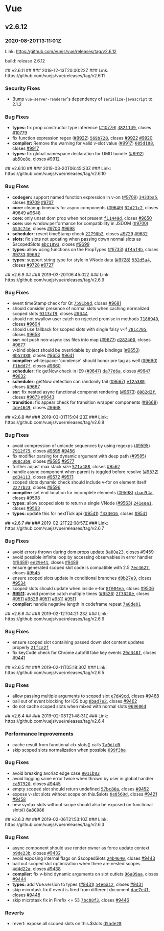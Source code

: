 # Vue #
## v2.6.12 ##
 ### 2020-08-20T13:11:01Z ### 
Link: https://github.com/vuejs/vue/releases/tag/v2.6.12 
<p>build: release 2.6.12</p>
## v2.6.11 ##
 ### 2019-12-13T20:00:22Z ### 
Link: https://github.com/vuejs/vue/releases/tag/v2.6.11 
<h3>Security Fixes</h3>
<ul>
<li>Bump <code>vue-server-renderer</code>'s dependency of <code>serialize-javascript</code> to 2.1.2</li>
</ul>
<h3>Bug Fixes</h3>
<ul>
<li><strong>types:</strong> fix prop constructor type inference (<a class="issue-link js-issue-link" href="https://github.com/vuejs/vue/pull/10779">#10779</a>) <a class="commit-link" href="https://github.com/vuejs/vue/commit/4821149b8bbd4650b1d9c9c3cfbb539ac1e24589"><tt>4821149</tt></a>, closes <a class="issue-link js-issue-link" href="https://github.com/vuejs/vue/pull/10779">#10779</a></li>
<li>fix function expression regex (<a class="issue-link js-issue-link" href="https://github.com/vuejs/vue/pull/9922">#9922</a>) <a class="commit-link" href="https://github.com/vuejs/vue/commit/569b728ab19d1956bf935a98c9c65a03d92ac85f"><tt>569b728</tt></a>, closes <a class="issue-link js-issue-link" href="https://github.com/vuejs/vue/pull/9922">#9922</a> <a class="issue-link js-issue-link" href="https://github.com/vuejs/vue/issues/9920">#9920</a></li>
<li><strong>compiler:</strong> Remove the warning for valid v-slot value (<a class="issue-link js-issue-link" href="https://github.com/vuejs/vue/pull/9917">#9917</a>) <a class="commit-link" href="https://github.com/vuejs/vue/commit/085d188379af98e9f482d7e2009ebfd771bd7ca5"><tt>085d188</tt></a>, closes <a class="issue-link js-issue-link" href="https://github.com/vuejs/vue/pull/9917">#9917</a></li>
<li><strong>types:</strong> fix global namespace declaration for UMD bundle (<a class="issue-link js-issue-link" href="https://github.com/vuejs/vue/pull/9912">#9912</a>) <a class="commit-link" href="https://github.com/vuejs/vue/commit/ab50e8e1da2f4f944af683252481728485fedf16"><tt>ab50e8e</tt></a>, closes <a class="issue-link js-issue-link" href="https://github.com/vuejs/vue/pull/9912">#9912</a></li>
</ul>
## v2.6.10 ##
 ### 2019-03-20T06:45:23Z ### 
Link: https://github.com/vuejs/vue/releases/tag/v2.6.10 
<h3>Bug Fixes</h3>
<ul>
<li><strong>codegen:</strong> support named function expression in v-on (<a class="issue-link js-issue-link" href="https://github.com/vuejs/vue/pull/9709">#9709</a>) <a class="commit-link" href="https://github.com/vuejs/vue/commit/3433ba5beef9a6dd97705943c3441ebbee222afd"><tt>3433ba5</tt></a>, closes <a class="issue-link js-issue-link" href="https://github.com/vuejs/vue/pull/9709">#9709</a> <a class="issue-link js-issue-link" href="https://github.com/vuejs/vue/issues/9707">#9707</a></li>
<li><strong>core:</strong> cleanup timeouts for async components (<a class="issue-link js-issue-link" href="https://github.com/vuejs/vue/pull/9649">#9649</a>) <a class="commit-link" href="https://github.com/vuejs/vue/commit/02d21c265c239682e73b2b3f98028f2da5e7205d"><tt>02d21c2</tt></a>, closes <a class="issue-link js-issue-link" href="https://github.com/vuejs/vue/pull/9649">#9649</a> <a class="issue-link js-issue-link" href="https://github.com/vuejs/vue/issues/9648">#9648</a></li>
<li><strong>core:</strong> only unset dom prop when not present <a class="commit-link" href="https://github.com/vuejs/vue/commit/f11449d916a468651d4fd5024c37e3eebbc9941f"><tt>f11449d</tt></a>, closes <a class="issue-link js-issue-link" href="https://github.com/vuejs/vue/issues/9650">#9650</a></li>
<li><strong>core:</strong> use window.performance for compatibility in JSDOM (<a class="issue-link js-issue-link" href="https://github.com/vuejs/vue/pull/9700">#9700</a>) <a class="commit-link" href="https://github.com/vuejs/vue/commit/653c74e64e5ccd66cda94c77577984f8afa8386d"><tt>653c74e</tt></a>, closes <a class="issue-link js-issue-link" href="https://github.com/vuejs/vue/pull/9700">#9700</a> <a class="issue-link js-issue-link" href="https://github.com/vuejs/vue/issues/9698">#9698</a></li>
<li><strong>scheduler:</strong> revert timeStamp check <a class="commit-link" href="https://github.com/vuejs/vue/commit/22790b250cd5239a8379b4ec8cc3a9b570dac4bc"><tt>22790b2</tt></a>, closes <a class="issue-link js-issue-link" href="https://github.com/vuejs/vue/issues/9729">#9729</a> <a class="issue-link js-issue-link" href="https://github.com/vuejs/vue/issues/9632">#9632</a></li>
<li><strong>slots:</strong> fix slots not updating when passing down normal slots as $scopedSlots <a class="commit-link" href="https://github.com/vuejs/vue/commit/ebc1893faccd1a9d953a8e8feddcb49cf1b9004d"><tt>ebc1893</tt></a>, closes <a class="issue-link js-issue-link" href="https://github.com/vuejs/vue/issues/9699">#9699</a></li>
<li><strong>types:</strong> allow using functions on the PropTypes (<a class="issue-link js-issue-link" href="https://github.com/vuejs/vue/pull/9733">#9733</a>) <a class="commit-link" href="https://github.com/vuejs/vue/commit/df4af4bd1906b9f23b62816142fdfbd6336d3d2f"><tt>df4af4b</tt></a>, closes <a class="issue-link js-issue-link" href="https://github.com/vuejs/vue/pull/9733">#9733</a> <a class="issue-link js-issue-link" href="https://github.com/vuejs/vue/issues/9692">#9692</a></li>
<li><strong>types:</strong> support string type for style in VNode data (<a class="issue-link js-issue-link" href="https://github.com/vuejs/vue/pull/9728">#9728</a>) <a class="commit-link" href="https://github.com/vuejs/vue/commit/982d5a492fb95577217e2dacaa044eabe78a8601"><tt>982d5a4</tt></a>, closes <a class="issue-link js-issue-link" href="https://github.com/vuejs/vue/pull/9728">#9728</a> <a class="issue-link js-issue-link" href="https://github.com/vuejs/vue/issues/9727">#9727</a></li>
</ul>
## v2.6.9 ##
 ### 2019-03-20T06:45:02Z ### 
Link: https://github.com/vuejs/vue/releases/tag/v2.6.9 
<h3>Bug Fixes</h3>
<ul>
<li>event timeStamp check for Qt <a class="commit-link" href="https://github.com/vuejs/vue/commit/7591b9dc6dde314f2d32dcd7a8355f696a330979"><tt>7591b9d</tt></a>, closes <a class="issue-link js-issue-link" href="https://github.com/vuejs/vue/issues/9681">#9681</a></li>
<li>should consider presence of normal slots when caching normalized scoped slots <a class="commit-link" href="https://github.com/vuejs/vue/commit/9313cf91740e1d43c43cf9e73d905dbab913beb5"><tt>9313cf9</tt></a>, closes <a class="issue-link js-issue-link" href="https://github.com/vuejs/vue/issues/9644">#9644</a></li>
<li>should not swallow user catch on rejected promise in methods <a class="commit-link" href="https://github.com/vuejs/vue/commit/7186940143704acc4ec046132f6a56e9c983e510"><tt>7186940</tt></a>, closes <a class="issue-link js-issue-link" href="https://github.com/vuejs/vue/issues/9694">#9694</a></li>
<li>should use fallback for scoped slots with single falsy v-if <a class="commit-link" href="https://github.com/vuejs/vue/commit/781c70514e01bc402828946805bfad7437c7175e"><tt>781c705</tt></a>, closes <a class="issue-link js-issue-link" href="https://github.com/vuejs/vue/issues/9658">#9658</a></li>
<li><strong>ssr:</strong> not push non-async css files into map (<a class="issue-link js-issue-link" href="https://github.com/vuejs/vue/pull/9677">#9677</a>) <a class="commit-link" href="https://github.com/vuejs/vue/commit/d28240009c4c49fb2ef42a79206f0d9ad03f736c"><tt>d282400</tt></a>, closes <a class="issue-link js-issue-link" href="https://github.com/vuejs/vue/pull/9677">#9677</a></li>
<li>v-bind object should be overridable by single bindings (<a class="issue-link js-issue-link" href="https://github.com/vuejs/vue/pull/9653">#9653</a>) <a class="commit-link" href="https://github.com/vuejs/vue/commit/0b57380f10986c6b07e3c240acc06bfd2eddfd1b"><tt>0b57380</tt></a>, closes <a class="issue-link js-issue-link" href="https://github.com/vuejs/vue/pull/9653">#9653</a> <a class="issue-link js-issue-link" href="https://github.com/vuejs/vue/issues/9641">#9641</a></li>
<li><strong>compiler:</strong> whitespace: 'condense' should honor pre tag as well (<a class="issue-link js-issue-link" href="https://github.com/vuejs/vue/pull/9660">#9660</a>) <a class="commit-link" href="https://github.com/vuejs/vue/commit/f1bdd7ff9d1fc86f7a8ad8d5cb6d9abc7b2e47f3"><tt>f1bdd7f</tt></a>, closes <a class="issue-link js-issue-link" href="https://github.com/vuejs/vue/pull/9660">#9660</a></li>
<li><strong>scheduler:</strong> fix getNow check in IE9 (<a class="issue-link js-issue-link" href="https://github.com/vuejs/vue/pull/9647">#9647</a>) <a class="commit-link" href="https://github.com/vuejs/vue/commit/da77d6a98bdccd8a2c8bfdfe6b9cb46efcb1193c"><tt>da77d6a</tt></a>, closes <a class="issue-link js-issue-link" href="https://github.com/vuejs/vue/pull/9647">#9647</a> <a class="issue-link js-issue-link" href="https://github.com/vuejs/vue/issues/9632">#9632</a></li>
<li><strong>scheduler:</strong> getNow detection can randomly fail (<a class="issue-link js-issue-link" href="https://github.com/vuejs/vue/pull/9667">#9667</a>) <a class="commit-link" href="https://github.com/vuejs/vue/commit/ef2a380c6eb6bd1a7ff516c357dafa717e75a745"><tt>ef2a380</tt></a>, closes <a class="issue-link js-issue-link" href="https://github.com/vuejs/vue/pull/9667">#9667</a></li>
<li><strong>ssr:</strong> fix nested async functional componet rendering (<a class="issue-link js-issue-link" href="https://github.com/vuejs/vue/pull/9673">#9673</a>) <a class="commit-link" href="https://github.com/vuejs/vue/commit/8082d2f910d963f14c151fb445e0fcc5c975cca9"><tt>8082d2f</tt></a>, closes <a class="issue-link js-issue-link" href="https://github.com/vuejs/vue/pull/9673">#9673</a> <a class="issue-link js-issue-link" href="https://github.com/vuejs/vue/issues/9643">#9643</a></li>
<li><strong>transition:</strong> fix appear check for transition wrapper components (<a class="issue-link js-issue-link" href="https://github.com/vuejs/vue/pull/9668">#9668</a>) <a class="commit-link" href="https://github.com/vuejs/vue/commit/4de4649d9637262a9b007720b59f80ac72a5620c"><tt>4de4649</tt></a>, closes <a class="issue-link js-issue-link" href="https://github.com/vuejs/vue/pull/9668">#9668</a></li>
</ul>
## v2.6.8 ##
 ### 2019-03-01T15:04:23Z ### 
Link: https://github.com/vuejs/vue/releases/tag/v2.6.8 
<h3>Bug Fixes</h3>
<ul>
<li>avoid compression of unicode sequences by using regexps (<a class="issue-link js-issue-link" href="https://github.com/vuejs/vue/pull/9595">#9595</a>) <a class="commit-link" href="https://github.com/vuejs/vue/commit/7912f75c5eb09e0aef3e4bfd8a3bb78cad7540d7"><tt>7912f75</tt></a>, closes <a class="issue-link js-issue-link" href="https://github.com/vuejs/vue/pull/9595">#9595</a> <a class="issue-link js-issue-link" href="https://github.com/vuejs/vue/issues/9456">#9456</a></li>
<li>fix modifier parsing for dynamic argument with deep path (<a class="issue-link js-issue-link" href="https://github.com/vuejs/vue/pull/9585">#9585</a>) <a class="commit-link" href="https://github.com/vuejs/vue/commit/060c3b98efa44a9f21bcc038a2593b1cc3c782e9"><tt>060c3b9</tt></a>, closes <a class="issue-link js-issue-link" href="https://github.com/vuejs/vue/pull/9585">#9585</a> <a class="issue-link js-issue-link" href="https://github.com/vuejs/vue/issues/9577">#9577</a></li>
<li>further adjust max stack size <a class="commit-link" href="https://github.com/vuejs/vue/commit/571a4880fc06b491a280325b79fd4cbb59ceb47e"><tt>571a488</tt></a>, closes <a class="issue-link js-issue-link" href="https://github.com/vuejs/vue/issues/9562">#9562</a></li>
<li>handle async component when parent is toggled before resolve (<a class="issue-link js-issue-link" href="https://github.com/vuejs/vue/pull/9572">#9572</a>) <a class="commit-link" href="https://github.com/vuejs/vue/commit/ed341137b23315b76ba391db1b0e537950c091e1"><tt>ed34113</tt></a>, closes <a class="issue-link js-issue-link" href="https://github.com/vuejs/vue/pull/9572">#9572</a> <a class="issue-link js-issue-link" href="https://github.com/vuejs/vue/issues/9571">#9571</a></li>
<li>scoped slots dynamic check should include v-for on element itself <a class="commit-link" href="https://github.com/vuejs/vue/commit/2277b2322cf81b5830a5b85f6600e1896edc7aa9"><tt>2277b23</tt></a>, closes <a class="issue-link js-issue-link" href="https://github.com/vuejs/vue/issues/9596">#9596</a></li>
<li><strong>compiler:</strong> set end location for incomplete elements (<a class="issue-link js-issue-link" href="https://github.com/vuejs/vue/pull/9598">#9598</a>) <a class="commit-link" href="https://github.com/vuejs/vue/commit/cbad54aa52847cfc934bb925d53c53ee57fc153d"><tt>cbad54a</tt></a>, closes <a class="issue-link js-issue-link" href="https://github.com/vuejs/vue/pull/9598">#9598</a></li>
<li><strong>types:</strong> allow scoped slots to return a single VNode (<a class="issue-link js-issue-link" href="https://github.com/vuejs/vue/pull/9563">#9563</a>) <a class="commit-link" href="https://github.com/vuejs/vue/commit/241eea19a64550bfdb3f9d7e4197127997572842"><tt>241eea1</tt></a>, closes <a class="issue-link js-issue-link" href="https://github.com/vuejs/vue/pull/9563">#9563</a></li>
<li><strong>types:</strong> update this for nextTick api (<a class="issue-link js-issue-link" href="https://github.com/vuejs/vue/pull/9541">#9541</a>) <a class="commit-link" href="https://github.com/vuejs/vue/commit/f33301619d18b9392597c5230af17921c0b42466"><tt>f333016</tt></a>, closes <a class="issue-link js-issue-link" href="https://github.com/vuejs/vue/pull/9541">#9541</a></li>
</ul>
## v2.6.7 ##
 ### 2019-02-21T22:08:57Z ### 
Link: https://github.com/vuejs/vue/releases/tag/v2.6.7 
<h3>Bug Fixes</h3>
<ul>
<li>avoid errors thrown during dom props update <a class="commit-link" href="https://github.com/vuejs/vue/commit/8a80a23ecba23f92f278d664388050ffcd121385"><tt>8a80a23</tt></a>, closes <a class="issue-link js-issue-link" href="https://github.com/vuejs/vue/issues/9459">#9459</a></li>
<li>avoid possible infinite loop by accessing observables in error handler (<a class="issue-link js-issue-link" href="https://github.com/vuejs/vue/pull/9489">#9489</a>) <a class="commit-link" href="https://github.com/vuejs/vue/commit/ee29e41ef469b3ca3c793f04289075e3b128447f"><tt>ee29e41</tt></a>, closes <a class="issue-link js-issue-link" href="https://github.com/vuejs/vue/pull/9489">#9489</a></li>
<li>ensure generated scoped slot code is compatible with 2.5 <a class="commit-link" href="https://github.com/vuejs/vue/commit/7ec4627902020cccd7b3f4fbc63e1b0d6b9798cd"><tt>7ec4627</tt></a>, closes <a class="issue-link js-issue-link" href="https://github.com/vuejs/vue/issues/9545">#9545</a></li>
<li>ensure scoped slots update in conditional branches <a class="commit-link" href="https://github.com/vuejs/vue/commit/d9b27a92bd5277ee23a4e68a8bd31ecc72f4c99b"><tt>d9b27a9</tt></a>, closes <a class="issue-link js-issue-link" href="https://github.com/vuejs/vue/issues/9534">#9534</a></li>
<li>scoped slots should update when inside v-for <a class="commit-link" href="https://github.com/vuejs/vue/commit/8f004ea44e06d7764fa884212fa95c2033515928"><tt>8f004ea</tt></a>, closes <a class="issue-link js-issue-link" href="https://github.com/vuejs/vue/issues/9506">#9506</a></li>
<li><strong><a class="issue-link js-issue-link" href="https://github.com/vuejs/vue/issues/9511">#9511</a>:</strong> avoid promise catch multiple times (<a class="issue-link js-issue-link" href="https://github.com/vuejs/vue/pull/9526">#9526</a>) <a class="commit-link" href="https://github.com/vuejs/vue/commit/2f3020e9cc1ad5c878606b56bb73a30b1d9bb7d9"><tt>2f3020e</tt></a>, closes <a class="issue-link js-issue-link" href="https://github.com/vuejs/vue/issues/9511">#9511</a> <a class="issue-link js-issue-link" href="https://github.com/vuejs/vue/pull/9526">#9526</a> <a class="issue-link js-issue-link" href="https://github.com/vuejs/vue/issues/9511">#9511</a> <a class="issue-link js-issue-link" href="https://github.com/vuejs/vue/issues/9511">#9511</a> <a class="issue-link js-issue-link" href="https://github.com/vuejs/vue/issues/9511">#9511</a></li>
<li><strong>compiler:</strong> handle negative length in codeframe repeat <a class="commit-link" href="https://github.com/vuejs/vue/commit/7a8de91cd78f523fabe8452652513250871a01c6"><tt>7a8de91</tt></a></li>
</ul>
## v2.6.6 ##
 ### 2019-02-12T04:21:23Z ### 
Link: https://github.com/vuejs/vue/releases/tag/v2.6.6 
<h3>Bug Fixes</h3>
<ul>
<li>ensure scoped slot containing passed down slot content updates properly <a class="commit-link" href="https://github.com/vuejs/vue/commit/21fca2fffc3a75235a6656eb85ae40835e04bf69"><tt>21fca2f</tt></a></li>
<li>fix keyCode check for Chrome autofill fake key events <a class="commit-link" href="https://github.com/vuejs/vue/commit/29c348f3cf60c50a52cc98123f8c54fa8f5672fc"><tt>29c348f</tt></a>, closes <a class="issue-link js-issue-link" href="https://github.com/vuejs/vue/issues/9441">#9441</a></li>
</ul>
## v2.6.5 ##
 ### 2019-02-11T05:18:30Z ### 
Link: https://github.com/vuejs/vue/releases/tag/v2.6.5 
<h3>Bug Fixes</h3>
<ul>
<li>allow passing multiple arguments to scoped slot <a class="commit-link" href="https://github.com/vuejs/vue/commit/e7d49cdcf2fd9a612e0dac7a7bea318824210881"><tt>e7d49cd</tt></a>, closes <a class="issue-link js-issue-link" href="https://github.com/vuejs/vue/issues/9468">#9468</a></li>
<li>bail out of event blocking for iOS bug <a class="commit-link" href="https://github.com/vuejs/vue/commit/0bad7e2a3508b55abaa8aec2a1bd9c1127305cb4"><tt>0bad7e2</tt></a>, closes <a class="issue-link js-issue-link" href="https://github.com/vuejs/vue/issues/9462">#9462</a></li>
<li>do not cache scoped slots when mixed with normal slots <a class="commit-link" href="https://github.com/vuejs/vue/commit/060686d6ea4d013129b4d2e93d7d2e5c93e09686"><tt>060686d</tt></a></li>
</ul>
## v2.6.4 ##
 ### 2019-02-08T21:48:31Z ### 
Link: https://github.com/vuejs/vue/releases/tag/v2.6.4 
<h3>Performance Improvements</h3>
<ul>
<li>cache result from functional ctx.slots() calls <a class="commit-link" href="https://github.com/vuejs/vue/commit/7a0dfd0badf3054c95ac1ec66cc6e213f1592c95"><tt>7a0dfd0</tt></a></li>
<li>skip scoped slots normalization when possible <a class="commit-link" href="https://github.com/vuejs/vue/commit/099f3ba60085a089ff369442bdb835f3868e47c0"><tt>099f3ba</tt></a></li>
</ul>
<h3>Bug Fixes</h3>
<ul>
<li>avoid breaking avoriaz edge case <a class="commit-link" href="https://github.com/vuejs/vue/commit/9011b83db79cf2f3563f8fccb2e41b5b863c3ee9"><tt>9011b83</tt></a></li>
<li>avoid logging same error twice when thrown by user in global handler <a class="commit-link" href="https://github.com/vuejs/vue/commit/ca57920edb56000bfc87bb64f4e5e3450c03e13a"><tt>ca57920</tt></a>, closes <a class="issue-link js-issue-link" href="https://github.com/vuejs/vue/issues/9445">#9445</a></li>
<li>empty scoped slot should return undefined <a class="commit-link" href="https://github.com/vuejs/vue/commit/57bc80a546acb2bd092edd393228324b453ae4e2"><tt>57bc80a</tt></a>, closes <a class="issue-link js-issue-link" href="https://github.com/vuejs/vue/issues/9452">#9452</a></li>
<li>expose v-slot slots without scope on this.$slots <a class="commit-link" href="https://github.com/vuejs/vue/commit/0e8560d0fc1c0fbf3a52464939701e0e44543b00"><tt>0e8560d</tt></a>, closes <a class="issue-link js-issue-link" href="https://github.com/vuejs/vue/issues/9421">#9421</a> <a class="issue-link js-issue-link" href="https://github.com/vuejs/vue/issues/9458">#9458</a></li>
<li>new syntax slots without scope should also be exposed on functional slots() <a class="commit-link" href="https://github.com/vuejs/vue/commit/8a800867fe61e5aa642e1e3da91bb890d07312f7"><tt>8a80086</tt></a></li>
</ul>
## v2.6.3 ##
 ### 2019-02-06T21:53:10Z ### 
Link: https://github.com/vuejs/vue/releases/tag/v2.6.3 
<h3>Bug Fixes</h3>
<ul>
<li>async component should use render owner as force update context <a class="commit-link" href="https://github.com/vuejs/vue/commit/b9de23b1008b52deca7e7df40843e318a42f3f53"><tt>b9de23b</tt></a>, closes <a class="issue-link js-issue-link" href="https://github.com/vuejs/vue/issues/9432">#9432</a></li>
<li>avoid exposing internal flags on $scopedSlots <a class="commit-link" href="https://github.com/vuejs/vue/commit/24b4640c1f268722f5ab8f03e68e2df897cfbdf6"><tt>24b4640</tt></a>, closes <a class="issue-link js-issue-link" href="https://github.com/vuejs/vue/issues/9443">#9443</a></li>
<li>bail out scoped slot optimization when there are nested scopes <a class="commit-link" href="https://github.com/vuejs/vue/commit/4d4d22a3f6017c46d08b67afe46af43027b06629"><tt>4d4d22a</tt></a>, closes <a class="issue-link js-issue-link" href="https://github.com/vuejs/vue/issues/9438">#9438</a></li>
<li><strong>compiler:</strong> fix v-bind dynamic arguments on slot outlets <a class="commit-link" href="https://github.com/vuejs/vue/commit/96a09aad99bdecbcc0e5c420077bf41893d4a745"><tt>96a09aa</tt></a>, closes <a class="issue-link js-issue-link" href="https://github.com/vuejs/vue/issues/9444">#9444</a></li>
<li><strong>types:</strong> add Vue.version to types (<a class="issue-link js-issue-link" href="https://github.com/vuejs/vue/pull/9431">#9431</a>) <a class="commit-link" href="https://github.com/vuejs/vue/commit/54e6a121e992f20c03f104533caa4c59e59b1ee7"><tt>54e6a12</tt></a>, closes <a class="issue-link js-issue-link" href="https://github.com/vuejs/vue/pull/9431">#9431</a></li>
<li>skip microtask fix if event is fired from different document <a class="commit-link" href="https://github.com/vuejs/vue/commit/dae7e4182fbbb41e599953cc22e5d54dbb164070"><tt>dae7e41</tt></a>, closes <a class="issue-link js-issue-link" href="https://github.com/vuejs/vue/issues/9448">#9448</a></li>
<li>skip microtask fix in Firefix &lt;= 53 <a class="commit-link" href="https://github.com/vuejs/vue/commit/7bc88f30c3eadded07dd5b460d1e7cb9342d017c"><tt>7bc88f3</tt></a>, closes <a class="issue-link js-issue-link" href="https://github.com/vuejs/vue/issues/9446">#9446</a></li>
</ul>
<h3>Reverts</h3>
<ul>
<li>revert: expose all scoped slots on this.$slots <a class="commit-link" href="https://github.com/vuejs/vue/commit/d5ade28652b07303ac6b713813792752ae5e4e04"><tt>d5ade28</tt></a></li>
</ul>
